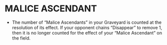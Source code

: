 
# MALICE ASCENDANT

*   The number of “Malice Ascendants” in your Graveyard is counted at the resolution of its effect. If your opponent chains “Disappear” to remove 1, then it is no longer counted for the effect of your “Malice Ascendant” on the field.

  